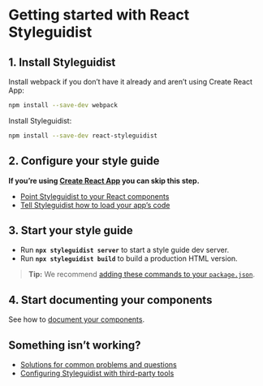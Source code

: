 <!-- Getting started #getting-started -->

# Getting started with React Styleguidist

## 1. Install Styleguidist

Install webpack if you don’t have it already and aren’t using Create React App:

```bash
npm install --save-dev webpack
```

Install Styleguidist:

```bash
npm install --save-dev react-styleguidist
```

## 2. Configure your style guide

**If you’re using [Create React App](https://github.com/facebook/create-react-app) you can skip this step.**

- [Point Styleguidist to your React components](docs/Components.md)
- [Tell Styleguidist how to load your app’s code](docs/Webpack.md)

## 3. Start your style guide

- Run **`npx styleguidist server`** to start a style guide dev server.
- Run **`npx styleguidist build`** to build a production HTML version.

> **Tip:** We recommend [adding these commands to your `package.json`](CLI.md#usage).

## 4. Start documenting your components

See how to [document your components](docs/Documenting.md).

## Something isn’t working?

- [Solutions for common problems and questions](docs/Cookbook.md)
- [Configuring Styleguidist with third-party tools](docs/Thirdparties.md)
